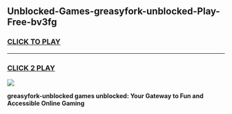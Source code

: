 
## Unblocked-Games-greasyfork-unblocked-Play-Free-bv3fg
<h3>
<a href="https://premium76.site?title=greasyfork-unblocked&ref=10A">CLICK TO PLAY</a></h3>
<hr>

<h3>
<a href="https://premium76.site?title=greasyfork-unblocked&ref=10A">CLICK 2 PLAY</a>
  
</h3>

<a href="https://premium76.site?title=greasyfork-unblocked&ref=10A"><img src="https://clearcache.store/games.png"></a>


**greasyfork-unblocked games unblocked: Your Gateway to Fun and Accessible Online Gaming**
